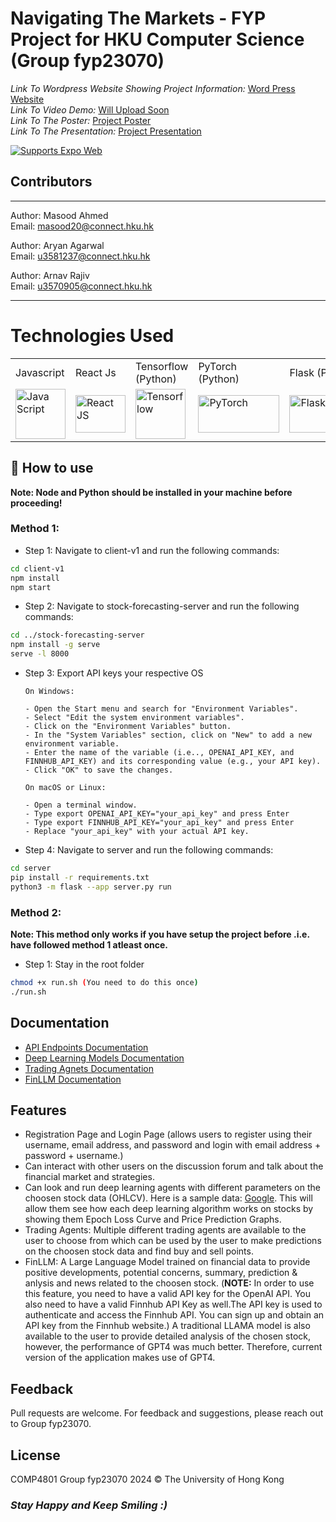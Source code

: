 # Navigating The Markets - FYP Project for HKU Computer Science (Group fyp23070)

_Link To Wordpress Website Showing Project Information:_ <a href="https://wp2023.cs.hku.hk/fyp23070/" target="_blank"> Word Press Website </a> <br>
_Link To Video Demo:_ <a href="" target="_blank"> Will Upload Soon </a> <br>
_Link To The Poster:_ <a href="https://connecthkuhk-my.sharepoint.com/:b:/g/personal/masood20_connect_hku_hk/Ec-b5xScsMdIuYESOHHh86IBUpjJk9m-20hghb0AWzo-RQ?e=m250nP" target="_blank"> Project Poster </a> <br>
_Link To The Presentation:_ <a href="https://connecthkuhk-my.sharepoint.com/:b:/g/personal/masood20_connect_hku_hk/EQJyb5oXri5Cr45AMjJv3v4BY_zbWLq9rjnwPwVv3bHdig?e=UWmLyg" target="_blank"> Project Presentation </a> <br>

<p>
  </a>
  <!-- Web -->
  <a href="https://docs.expo.dev/workflow/web/">
    <img alt="Supports Expo Web" longdesc="Supports Expo Web" src="https://img.shields.io/badge/web-4630EB.svg?style=flat-square&logo=GOOGLE-CHROME&labelColor=4285F4&logoColor=fff" />
  </a>
</p>

## Contributors

---

Author: Masood Ahmed <br>
Email: masood20@connect.hku.hk <br>

Author: Aryan Agarwal <br>
Email: u3581237@connect.hku.hk <br>

Author: Arnav Rajiv <br>
Email: u3570905@connect.hku.hk <br>

---

# Technologies Used

<table>
  <tr>
    <td>Javascript</td>
    <td>React Js</td>
     <td>Tensorflow (Python)</td>
     <td>PyTorch (Python)</td>
     <td>Flask (Python)</td>
     <td>FinRL</td>
     <td>SQLAlchemy</td>
     <td>LLaMA-2</td>
  </tr>
  <tr>
    <td>  <!-- Java Script -->
  <a href="https://developer.mozilla.org/en-US/docs/Web/JavaScript">
    <img alt="Java Script" longdesc="Java Script" src="https://raw.github.com/voodootikigod/logo.js/master/js.png" width=80 height=80 />
    </a></td>
    <td>  <!-- React JS -->
  <a href="https://legacy.reactjs.org/">
    <img alt="React JS" longdesc="React JS" src="https://cdn.worldvectorlogo.com/logos/react-2.svg" width=80 height=60 />
    </a></td>
    <td>  <!-- Tensorflow Python -->
  <a href="https://www.tensorflow.org/">
    <img alt="Tensorflow" longdesc="Tensorflow" src="https://upload.wikimedia.org/wikipedia/commons/2/2d/Tensorflow_logo.svg" width=80 height=80 />
    </a></td>
    <td>  <!--  (Python) PyTorch -->
  <a href="https://pytorch.org/">
    <img alt="PyTorch" longdesc="PyTorch" src="https://upload.wikimedia.org/wikipedia/commons/9/96/Pytorch_logo.png" width=130 height=60 />
    </a></td>
    <td>  <!--  (Python) Flask -->
  <a href="https://flask.palletsprojects.com/en/3.0.x/">
    <img alt="Flask" longdesc="Flask" src="https://flask.palletsprojects.com/en/3.0.x/_images/flask-horizontal.png" width=130 height=60 />
    </a></td>
    <td>  <!--  FinRL -->
  <a href="https://finrl.readthedocs.io/en/latest/">
    <img alt="FinRL" longdesc="FinRL" src="https://finrl.readthedocs.io/en/latest/_images/logo_transparent_background.png" width=130 height=80 />
    </a></td>
    <td>  <!--  SQLAlchemy -->
  <a href="https://flask-sqlalchemy.palletsprojects.com/en/3.1.x/">
    <img alt="SQLAlchemy" longdesc="SQLAlchemy" src="https://flask-sqlalchemy.palletsprojects.com/en/3.1.x/_static/flask-sqlalchemy-logo.png" width=80 height=80 />
    </a></td>
    <td>  <!--  LLAMA -->
  <a href="https://huggingface.co/meta-llama">
    <img alt="LLAMA" longdesc="LLAMA" src="https://aeiljuispo.cloudimg.io/v7/https://cdn-uploads.huggingface.co/production/uploads/646cf8084eefb026fb8fd8bc/oCTqufkdTkjyGodsx1vo1.png?w=200&h=200&f=face" width=80 height=80 />
    </a></td>
  </tr>
 </table>

## 🚀 How to use

**Note: Node and Python should be installed in your machine before proceeding!**

### Method 1:

- Step 1: Navigate to client-v1 and run the following commands:

```bash
cd client-v1
npm install
npm start
```

- Step 2: Navigate to stock-forecasting-server and run the following commands:

```bash
cd ../stock-forecasting-server
npm install -g serve
serve -l 8000
```

- Step 3: Export API keys your respective OS

      On Windows:

      - Open the Start menu and search for "Environment Variables".
      - Select "Edit the system environment variables".
      - Click on the "Environment Variables" button.
      - In the "System Variables" section, click on "New" to add a new environment variable.
      - Enter the name of the variable (i.e.., OPENAI_API_KEY, and FINNHUB_API_KEY) and its corresponding value (e.g., your API key).
      - Click "OK" to save the changes.

      On macOS or Linux:

      - Open a terminal window.
      - Type export OPENAI_API_KEY="your_api_key" and press Enter
      - Type export FINNHUB_API_KEY="your_api_key" and press Enter
      - Replace "your_api_key" with your actual API key.

- Step 4: Navigate to server and run the following commands:

```bash
cd server
pip install -r requirements.txt
python3 -m flask --app server.py run
```

### Method 2:

**Note: This method only works if you have setup the project before .i.e. have followed method 1 atleast once.**

- Step 1: Stay in the root folder

```bash
chmod +x run.sh (You need to do this once)
./run.sh
```

## Documentation

- [API Endpoints Documentation](Documentation/backendServerDocumentation.md)
- [Deep Learning Models Documentation](Documentation/DeepLearningDocs)
- [Trading Agnets Documentation](Documentation/TradingAgentsDocs)
- [FinLLM Documentation](Documentation/FINLLM)

## Features

- Registration Page and Login Page (allows users to register using their username, email address, and password and login with email address + password + username.)
- Can interact with other users on the discussion forum and talk about the financial market and strategies.
- Can look and run deep learning agents with different parameters on the choosen stock data (OHLCV). Here is a sample data:
  [Google](test/GOOG-year.csv). This will allow them see how each deep learning algorithm works on stocks by showing them Epoch Loss Curve and Price Prediction Graphs.
- Trading Agents: Multiple different trading agents are available to the user to choose from which can be used by the user to make predictions on the choosen stock data and find buy and sell points.
- FinLLM: A Large Language Model trained on financial data to provide positive developments, potential concerns, summary, prediction & anlysis and news related to the choosen stock. (**NOTE:** In order to use this feature, you need to have a valid API key for the OpenAI API. You also need to have a valid Finnhub API Key as well.The API key is used to authenticate and access the Finnhub API. You can sign up and obtain an API key from the Finnhub website.) A traditional LLAMA model is also available to the user to provide detailed analysis of the chosen stock, however, the performance of GPT4 was much better. Therefore, current version of the application makes use of GPT4.

## Feedback

Pull requests are welcome. For feedback and suggestions, please reach out to Group fyp23070.

## License

COMP4801 Group fyp23070 2024 © The University of Hong Kong

### _Stay Happy and Keep Smiling :)_
